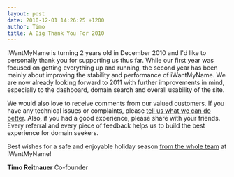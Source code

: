 ```yaml
---
layout: post
date: 2010-12-01 14:26:25 +1200
author: Timo
title: A Big Thank You For 2010
---
```


iWantMyName is turning 2 years old in December 2010 and I'd like to personally thank you for supporting us thus far. While our first year was focused on getting everything up and running, the second year has been mainly about improving the stability and performance of iWantMyName. We are now already looking forward to 2011 with further improvements in mind, especially to the dashboard, domain search and overall usability of the site.

We would also love to receive comments from our valued customers. If you have any technical issues or complaints, please [tell us what we can do better](https://iwantmyname.com/support). Also, if you had a good experience, please share with your friends. Every referral and every piece of feedback helps us to build the best experience for domain seekers.

Best wishes for a safe and enjoyable holiday season [from the whole team](https://iwantmyname.com/about) at iWantMyName!

**Timo Reitnauer**
Co-founder

